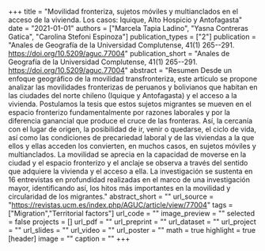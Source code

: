 +++
title = "Movilidad fronteriza, sujetos móviles y multianclados en el acceso de la vivienda. Los casos: Iquique, Alto Hospicio y Antofagasta"
date = "2021-01-01"
authors = ["Marcela Tapia Ladino", "Yasna Contreras Gatica", "Carolina Stefoni Espinoza"]
publication_types = ["2"]
publication = "Anales de Geografía de la Universidad Complutense, 41(1) 265--291. https://doi.org/10.5209/aguc.77004"
publication_short = "Anales de Geografía de la Universidad Complutense, 41(1) 265--291. https://doi.org/10.5209/aguc.77004"
abstract = "Resumen Desde un enfoque geográfico de la movilidad transfronteriza, este artículo se propone analizar las movilidades fronterizas de peruanos y bolivianos que habitan en las ciudades del norte chileno (Iquique y Antofagasta) y el acceso a la vivienda. Postulamos la tesis que estos sujetos migrantes se mueven en el espacio fronterizo fundamentalmente por razones laborales y por la diferencia ganancial que produce el cruce de las fronteras. Así, la cercanía con el lugar de origen, la posibilidad de ir, venir o quedarse, el ciclo de vida, así como las condiciones de precariedad laboral y de las viviendas a la que ellos y ellas acceden los convierten, en muchos casos, en sujetos móviles y multianclados. La movilidad se aprecia en la capacidad de moverse en la ciudad y el espacio fronterizo y el anclaje se observa a través del sentido que adquiere la vivienda y el acceso a ella. La investigación se sustenta en 16 entrevistas en profundidad realizadas en el marco de una investigación mayor, identificando así, los hitos más importantes en la movilidad y circularidad de los migrantes."
abstract_short = ""
url_source = "https://revistas.ucm.es/index.php/AGUC/article/view/77004"
tags = ["Migration","Territorial factors"]
url_code = ""
image_preview = ""
selected = false
projects = []
url_pdf = ""
url_preprint = ""
url_dataset = ""
url_project = ""
url_slides = ""
url_video = ""
url_poster = ""
math = true
highlight = true
[header]
image = ""
caption = ""
+++
